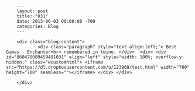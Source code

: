 
        ---
        layout: post
        title: "031"
        date: 2013-06-03 00:00:00 -700
        categories: Blog
        ---

        <div class="blog-content">
				<div class="paragraph" style="text-align:left;"> Best Games - Enchanter<br> remembered in twine. </div>  <div> <div id="860470089459491031" align="left" style="width: 100%; overflow-y: hidden;" class="wcustomhtml"> <iframe src="https://dl.dropboxusercontent.com/u/123969/test.html" width="700" height="700" seamless=""></iframe> </div> </div> 

		</div>
        